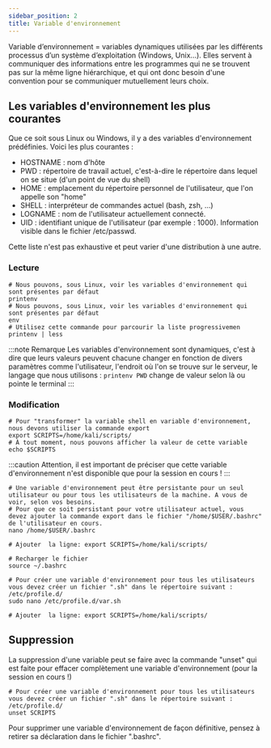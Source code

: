 ```yaml
---
sidebar_position: 2
title: Variable d'environnement
---
```


Variable d’environnement = variables dynamiques utilisées par les différents processus d’un système d’exploitation (Windows, Unix...). Elles servent à communiquer des informations entre les programmes qui ne se trouvent pas sur la même ligne hiérarchique, et qui ont donc besoin d'une convention pour se communiquer mutuellement leurs choix.

## Les variables d'environnement les plus courantes

Que ce soit sous Linux ou Windows, il y a des variables d'environnement prédéfinies. Voici les plus courantes :

* HOSTNAME : nom d'hôte
* PWD : répertoire de travail actuel, c'est-à-dire le répertoire dans lequel on se situe (d'un point de vue du shell)
* HOME : emplacement du répertoire personnel de l'utilisateur, que l'on appelle son "home"
* SHELL : interpréteur de commandes actuel (bash, zsh, ...)
* LOGNAME : nom de l'utilisateur actuellement connecté.
* UID : identifiant unique de l'utilisateur (par exemple : 1000). Information visible dans le fichier /etc/passwd.

Cette liste n'est pas exhaustive et peut varier d'une distribution à une autre.

### Lecture

```shell
# Nous pouvons, sous Linux, voir les variables d'environnement qui sont présentes par défaut
printenv
# Nous pouvons, sous Linux, voir les variables d'environnement qui sont présentes par défaut
env
# Utilisez cette commande pour parcourir la liste progressivemen
printenv | less
```
:::note Remarque
Les variables d'environnement sont dynamiques, c'est à dire que leurs valeurs peuvent chacune changer en fonction de divers paramètres comme l'utilisateur, l'endroit où l'on se trouve sur le serveur, le langage que nous utilisons : `printenv PWD` change de valeur selon là ou pointe le terminal
:::

### Modification

```shell title='modification temporaire'
# Pour "transformer" la variable shell en variable d'environnement, nous devons utiliser la commande export
export SCRIPTS=/home/kali/scripts/
# À tout moment, nous pouvons afficher la valeur de cette variable
echo $SCRIPTS
```

:::caution
Attention, il est important de préciser que cette variable d'environnement n'est disponible que pour la session en cours !
:::

```shell title='modification persistante'
# Une variable d'environnement peut être persistante pour un seul utilisateur ou pour tous les utilisateurs de la machine. A vous de voir, selon vos besoins.
# Pour que ce soit persistant pour votre utilisateur actuel, vous devez ajouter la commande export dans le fichier "/home/$USER/.bashrc" de l'utilisateur en cours.
nano /home/$USER/.bashrc

# Ajouter  la ligne: export SCRIPTS=/home/kali/scripts/

# Recharger le fichier
source ~/.bashrc

```

```shell title='modification persistante'
# Pour créer une variable d'environnement pour tous les utilisateurs vous devez créer un fichier ".sh" dans le répertoire suivant : /etc/profile.d/
sudo nano /etc/profile.d/var.sh

# Ajouter  la ligne: export SCRIPTS=/home/kali/scripts/
```

## Suppression

La suppression d'une variable peut se faire avec la commande "unset" qui est faite pour effacer complètement une variable d'environnement (pour la session en cours !)

```shell
# Pour créer une variable d'environnement pour tous les utilisateurs vous devez créer un fichier ".sh" dans le répertoire suivant : /etc/profile.d/
unset SCRIPTS
```

Pour supprimer une variable d'environnement de façon définitive, pensez à retirer sa déclaration dans le fichier ".bashrc".
